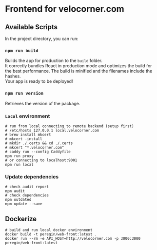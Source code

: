 # Frontend for velocorner.com

## Available Scripts
In the project directory, you can run:

### `npm run build`
Builds the app for production to the `build` folder.<br />
It correctly bundles React in production mode and optimizes the build for the best performance.
The build is minified and the filenames include the hashes.<br />
Your app is ready to be deployed!

### `npm run version`
Retrieves the version of the package.

### `Local` environment
```shell script
# run from local connecting to remote backend (setup first)
# /etc/hosts 127.0.0.1 local.velocorner.com
# brew install mkcert
# mkcert -install
# mkdir ./.certs && cd ./.certs
# mkcert "*.velocorner.com"
# caddy run --config Caddyfile
npm run proxy
# or connecting to localhost:9001
npm run local
```

### Update dependencies
```shell script
# check audit report
npm audit
# check dependencies
npm outdated
npm update --save
```

## Dockerize
```shell script
# build and run local docker environment
docker build -t peregin/web-front:latest .
docker run --rm -e API_HOST=http://velocorner.com -p 3000:3000 peregin/web-front:latest
```